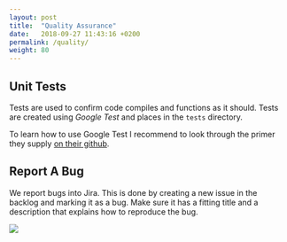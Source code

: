```yaml
---
layout: post
title:  "Quality Assurance"
date:   2018-09-27 11:43:16 +0200
permalink: /quality/
weight: 80
---
```


## Unit Tests

Tests are used to confirm code compiles and functions as it should. Tests are created using *Google Test* and places in the `tests` directory.

To learn how to use Google Test I recommend to look through the primer they supply [on their github](https://github.com/google/googletest/blob/master/googletest/docs/primer.md).

## Report A Bug

We report bugs into Jira. This is done by creating a new issue in the backlog and marking it as a bug. Make sure it has a fitting title and a description that explains how to reproduce the bug.

![](https://i.imgur.com/0VTY1sa.png)

